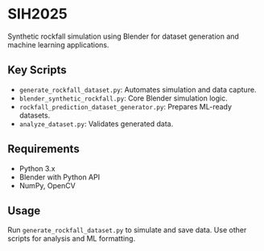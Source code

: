 # SIH2025

Synthetic rockfall simulation using Blender for dataset generation and machine learning applications.

## Key Scripts

- `generate_rockfall_dataset.py`: Automates simulation and data capture.
- `blender_synthetic_rockfall.py`: Core Blender simulation logic.
- `rockfall_prediction_dataset_generator.py`: Prepares ML-ready datasets.
- `analyze_dataset.py`: Validates generated data.

## Requirements

- Python 3.x  
- Blender with Python API  
- NumPy, OpenCV

## Usage

Run `generate_rockfall_dataset.py` to simulate and save data. Use other scripts for analysis and ML formatting.
